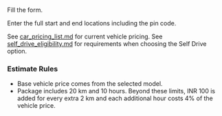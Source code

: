 Fill the form.

Enter the full start and end locations including the pin code.

See [car_pricing_list.md](car_pricing_list.md) for current vehicle pricing.
See [self_drive_eligibility.md](self_drive_eligibility.md) for requirements when choosing the Self Drive option.

### Estimate Rules

- Base vehicle price comes from the selected model.
- Package includes 20 km and 10 hours. Beyond these limits, INR 100 is added for every extra 2 km and each additional hour costs 4% of the vehicle price.
